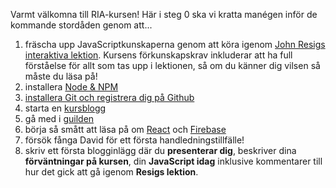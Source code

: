 Varmt välkomna till RIA-kursen! Här i steg 0 ska vi kratta manégen inför de kommande stordåden genom att...

1.    fräscha upp JavaScriptkunskaperna genom att köra igenom [John Resigs interaktiva lektion](http://ejohn.org/apps/learn/). Kursens förkunskapskrav inkluderar att ha full förståelse för allt som tas upp i lektionen, så om du känner dig vilsen så måste du läsa på!
2.    installera [Node & NPM](../node-och-npm)
3.    [installera Git och registrera dig på Github](../git-github)
4.    starta en [kursblogg](../blog)
5.    gå med i [guilden](../guilden)
6.    börja så smått att läsa på om [React](../react) och [Firebase](../firebase)
6.    försök fånga David för ett första handledningstillfälle!
7.    skriv ett första blogginlägg där du **presenterar dig**, beskriver dina **förväntningar på kursen**, din **JavaScript idag** inklusive kommentarer till hur det gick att gå igenom **Resigs lektion**.

